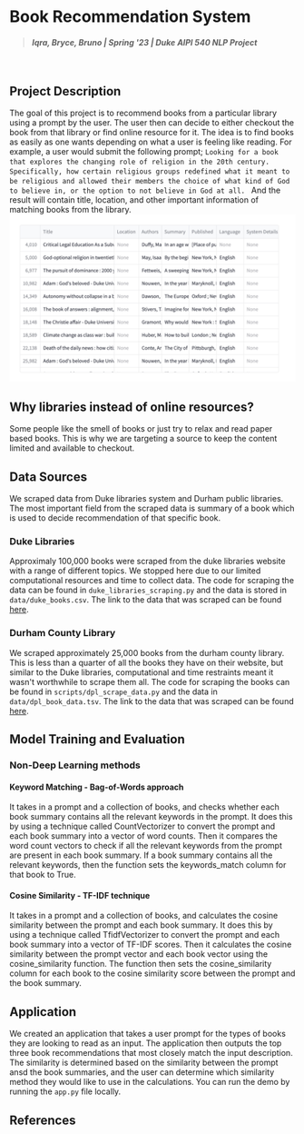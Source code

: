 # Book Recommendation System
> #### _Iqra, Bryce, Bruno | Spring '23 | Duke AIPI 540 NLP Project_
&nbsp;

## Project Description
The goal of this project is to recommend books from a particular library using a prompt by the user.
The user then can decide to either checkout the book from that library or find online resource for it. The idea is to find books as easily as one wants depending on what a user is feeling like reading.
For example, a user would submit the following prompt;
`Looking for a book that explores the changing role of religion in the 20th century. Specifically, how certain religious groups redefined what it meant to be religious and allowed their members the choice of what kind of God to believe in, or the option to not believe in God at all.
`
And the result will contain title, location, and other important information of matching books from the library.
![](imgs/book-results.png)


## Why libraries instead of online resources?
Some people like the smell of books or just try to relax and read paper based books. This is why we are targeting a source to keep the content limited and available to checkout.

## Data Sources
We scraped data from Duke libraries system and Durham public libraries. The most important field from the scraped data is summary of a book which is used to decide recommendation of that specific book.

### Duke Libraries

Approximaly 100,000 books were scraped from the duke libraries website with a range of different topics. We stopped here due to our limited computational resources and time to collect data. The code for scraping the data can be found in `duke_libraries_scraping.py` and the data is stored in `data/duke_books.csv`. The link to the data that was scraped can be found [here](https://find.library.duke.edu/?f%5Bresource_type_f%5D%5B%5D=Book&utm_campaign=dul&utm_content=search_find_portal_link&utm_medium=referral&utm_source=library.duke.edu).

### Durham County Library

We scraped approximately 25,000 books from the durham county library. This is less than a quarter of all the books they have on their website, but similar to the Duke libraries, computational and time restraints meant it wasn't worthwhile to scrape them all. The code for scraping the books can be found in `scripts/dpl_scrape_data.py` and the data in `data/dpl_book_data.tsv`. The link to the data that was scraped can be found [here](https://durhamcounty.bibliocommons.com/v2/search?custom_edit=false&query=isolanguage%3A%22eng%22%20audience%3A%22adult%22%20formatcode%3A(BK%20)&searchType=bl&suppress=true).

## Model Training and Evaluation

### Non-Deep Learning methods

#### **Keyword Matching - Bag-of-Words approach**
It takes in a prompt and a collection of books, and checks whether each book summary contains all the relevant keywords in the prompt. It does this by using a technique called CountVectorizer to convert the prompt and each book summary into a vector of word counts. Then it compares the word count vectors to check if all the relevant keywords from the prompt are present in each book summary. If a book summary contains all the relevant keywords, then the function sets the keywords_match column for that book to True.

#### **Cosine Similarity - TF-IDF technique**
It takes in a prompt and a collection of books, and calculates the cosine similarity between the prompt and each book summary. It does this by using a technique called TfidfVectorizer to convert the prompt and each book summary into a vector of TF-IDF scores. Then it calculates the cosine similarity between the prompt vector and each book vector using the cosine_similarity function. The function then sets the cosine_similarity column for each book to the cosine similarity score between the prompt and the book summary.

## Application

We created an application that takes a user prompt for the types of books they are looking to read as an input. The application then outputs the top three book recommendations that most closely match the input description. The similarity is determined based on the similarity between the prompt ansd the book summaries, and the user can determine which similarity method they would like to use in the calculations. You can run the demo by running the `app.py` file locally. 

## References
